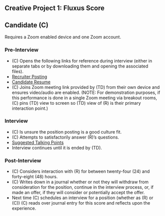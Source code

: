 ## Creative Project 1: Fluxus Score

## Candidate (C)

Requires a Zoom enabled device and one Zoom account.

### Pre-Interview

- (C) Opens the following links for reference during interview (either in separate tabs or by downloading them and opening the associated files).
- [Recruiter Posting](./Recruiter_Posting_Microsoft365_20210919.pdf)
- [Candidate Resume](./Candidate_Resume_Microsoft365_20210919.pdf)
- (C) Joins Zoom meeting link provided by (TD) from their own device and ensures video/audio are enabled. (NOTE: For demonstration purposes, if this performance is done in a single Zoom meeting via breakout rooms, (C) pins (TD) view to screen so (TD) view of (R) is their primary interaction point.)

### Interview

- (C) Is unsure the position posting is a good culture fit.
- (C) Attempts to satisfactorily answer (R)’s questions.
- [Suggested Talking Points](./candidate_suggestions.html)
- Interview continues until it is ended by (TD).

### Post-Interview

- (C) Considers interaction with (R) for between twenty-four (24) and forty-eight (48) hours.
- (C) Writes down in a journal whether or not they will withdraw from consideration for the position, continue in the interview process, or, if made an offer, if they will consider or potentially accept the offer.
- Next time (C) schedules an interview for a position (whether as (R) or (C)) (C) reads over journal entry for this score and reflects upon the experience.